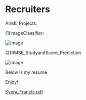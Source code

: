 # Recruiters

AI/ML Projects:

(1)imageClassifier:


![image](https://github.com/KyeraFrancis/Recruiters/assets/131722539/dad3526d-7f4e-40be-af25-687dd47e3678)


(2)RMSE_StudyandScore_Prediction


![image](https://github.com/KyeraFrancis/Recruiters/assets/131722539/fb02ae40-7be2-4926-9b8e-e0aeb9e8e230)


Below is my resume 

Enjoy!

[Kyera_Francis.pdf](https://github.com/KyeraFrancis/Recruiters/files/13179481/Kyera_Francis.pdf)
